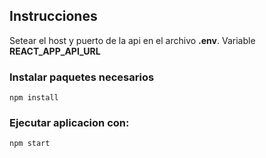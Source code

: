 ## Instrucciones

Setear el host y puerto de la api en el archivo **.env**. Variable **REACT_APP_API_URL**

### Instalar paquetes necesarios

`npm install`

### Ejecutar aplicacion con:

`npm start`
